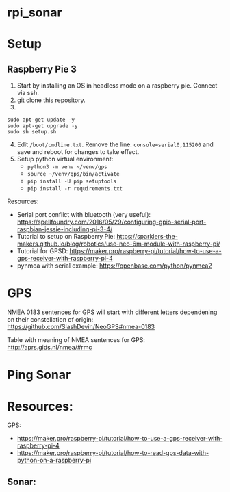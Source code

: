 # rpi_sonar

# Setup

## Raspberry Pie 3

1. Start by installing an OS in headless mode on a raspberry pie. Connect via ssh.
2. git clone this repository.
3. 
  ```
  sudo apt-get update -y
  sudo apt-get upgrade -y
  sudo sh setup.sh
  ```
4. Edit `/boot/cmdline.txt`. Remove the line: `console=serial0,115200` and save and reboot for changes to take effect.
5. Setup python virtual environment:
   - `python3 -m venv ~/venv/gps`
   - `source ~/venv/gps/bin/activate`
   - `pip install -U pip setuptools`
   - `pip install -r requirements.txt` 

Resources:
- Serial port conflict with bluetooth (very useful): https://spellfoundry.com/2016/05/29/configuring-gpio-serial-port-raspbian-jessie-including-pi-3-4/
- Tutorial to setup on Raspberry Pie: https://sparklers-the-makers.github.io/blog/robotics/use-neo-6m-module-with-raspberry-pi/
- Tutorial for GPSD: https://maker.pro/raspberry-pi/tutorial/how-to-use-a-gps-receiver-with-raspberry-pi-4
- pynmea with serial example: https://openbase.com/python/pynmea2


# GPS

NMEA 0183 sentences for GPS will start with different letters dependening on their constellation of origin: https://github.com/SlashDevin/NeoGPS#nmea-0183

Table with meaning of NMEA sentences for GPS: http://aprs.gids.nl/nmea/#rmc


# Ping Sonar


# Resources:
GPS:
- https://maker.pro/raspberry-pi/tutorial/how-to-use-a-gps-receiver-with-raspberry-pi-4
- https://maker.pro/raspberry-pi/tutorial/how-to-read-gps-data-with-python-on-a-raspberry-pi

Sonar:
- 
